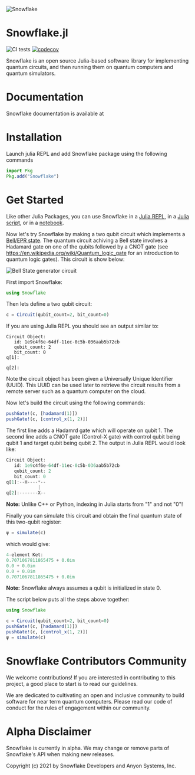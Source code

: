 ![Snowflake](https://repository-images.githubusercontent.com/441460066/2fac88f2-d91f-4159-b35c-82d56d3719f5)

# Snowflake.jl

![CI tests](https://github.com/anyonlabs/Snowflake.jl/actions/workflows/CI.yml/badge.svg)
[![codecov](https://codecov.io/gh/anyonlabs/Snowflake.jl/branch/next/graph/badge.svg?token=OB65YO307L)](https://codecov.io/gh/anyonlabs/Snowflake.jl)

Snowflake is an open source Julia-based software library for implementing quantum circuits, and then running them on quantum computers and quantum simulators.

# Documentation

Snowflake documentation is available at

# Installation

Launch julia REPL and add Snowflake package using the following commands

```julia
import Pkg
Pkg.add("Snowflake")
```

# Get Started

Like other Julia Packages, you can use Snowflake in a [Julia REPL](https://docs.julialang.org/en/v1/stdlib/REPL/), in a [Julia script](https://docs.julialang.org/en/v1/manual/getting-started/), or in a [notebook](https://docs.julialang.org/en/v1/manual/getting-started/).

Now let's try Snowflake by making a two qubit circuit which implements a [Bell/EPR state](https://en.wikipedia.org/wiki/Bell_state). The quantum circuit achiving a Bell state involves a Hadamard gate on one of the qubits followed by a CNOT gate (see https://en.wikipedia.org/wiki/Quantum_logic_gate for an introduction to quantum logic gates). This circuit is show below:

![Bell State generator circuit](https://upload.wikimedia.org/wikipedia/commons/f/fc/The_Hadamard-CNOT_transform_on_the_zero-state.png)

First import Snowflake:

```julia
using Snowflake
```

Then lets define a two qubit circuit:

```julia
c = Circuit(qubit_count=2, bit_count=0)
```

If you are using Julia REPL you should see an output similar to:

```
Circuit Object:
   id: 1e9c4f6e-64df-11ec-0c5b-036aab5b72cb
   qubit_count: 2
   bit_count: 0
q[1]:

q[2]:
```

Note the circuit object has been given a Universally Unique Identifier (UUID). This UUID can be used later to retrieve the circuit results from a remote server such as a quantum computer on the cloud.

Now let's build the circuit using the following commands:

```julia
pushGate!(c, [hadamard(1)])
pushGate!(c, [control_x(1, 2)])
```

The first line adds a Hadamrd gate which will operate on qubit 1. The second line adds a CNOT gate (Control-X gate) with control qubit being qubit 1 and target qubit being qubit 2. The output in Julia REPL would look like:

```julia
Circuit Object:
   id: 1e9c4f6e-64df-11ec-0c5b-036aab5b72cb
   qubit_count: 2
   bit_count: 0
q[1]:--H----*--
            |
q[2]:-------X--
```

**Note:** Unlike C++ or Python, indexing in Julia starts from "1" and not "0"!

Finally you can simulate this circuit and obtain the final quantum state of this two-qubit register:

```julia
ψ = simulate(c)
```

which would give:

```julia
4-element Ket:
0.7071067811865475 + 0.0im
0.0 + 0.0im
0.0 + 0.0im
0.7071067811865475 + 0.0im
```

**Note:** Snowflake always assumes a qubit is initialized in state 0.

The script below puts all the steps above together:

```julia
using Snowflake

c = Circuit(qubit_count=2, bit_count=0)
pushGate!(c, [hadamard(1)])
pushGate!(c, [control_x(1, 2)])
ψ = simulate(c)
```

# Snowflake Contributors Community

We welcome contributions! If you are interested in contributing to this project, a good place to start is to read our guidelines.

We are dedicated to cultivating an open and inclusive community to build software for near term quantum computers. Please read our code of conduct for the rules of engagement within our community.

# Alpha Disclaimer

Snowflake is currently in alpha. We may change or remove parts of Snowflake's API when making new releases.


Copyright (c) 2021 by Snowflake Developers and Anyon Systems, Inc.
